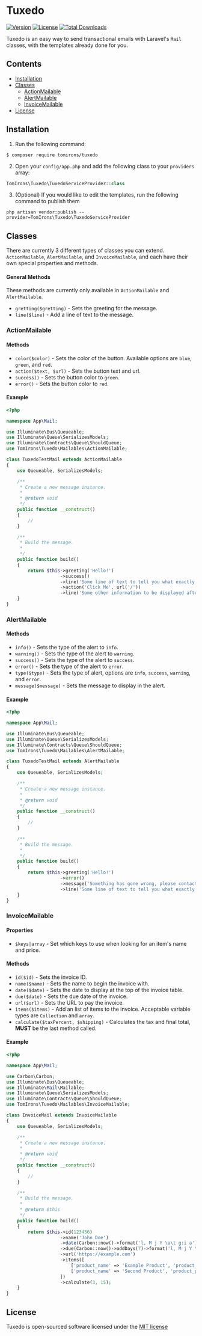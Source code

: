 # Tuxedo
[![Version](https://img.shields.io/packagist/v/tomirons/tuxedo.svg)](https://packagist.org/packages/tomirons/tuxedo)
[![License](https://poser.pugx.org/tomirons/tuxedo/license.svg)](https://packagist.org/packages/tomirons/tuxedo)
[![Total Downloads](https://img.shields.io/packagist/dt/tomirons/tuxedo.svg)](https://packagist.org/packages/tomirons/tuxedo)

Tuxedo is an easy way to send transactional emails with Laravel's `Mail` classes, with the templates already done for you.

## Contents

- [Installation](#installation)
- [Classes](#classes)
    - [ActionMailable](#actionmailable)
    - [AlertMailable](#alertmailable)
    - [InvoiceMailable](#invoicemailable)
- [License](#license)

## Installation
1) Run the following command:

````shell
$ composer require tomirons/tuxedo
````
    
2) Open your `config/app.php` and add the following class to your `providers` array:

````php
TomIrons\Tuxedo\TuxedoServiceProvider::class
````
    
3) (Optional) If you would like to edit the templates, run the following command to publish them

````shell
php artisan vendor:publish --provider=TomIrons\Tuxedo\TuxedoServiceProvider
````
    
## Classes
There are currently 3 different types of classes you can extend. `ActionMailable`, `AlertMailable`, and `InvoiceMailable`, and each have their own special properties and methods.

#### General Methods
These methods are currently only available in `ActionMailable` and `AlertMailable`.
- `gretting($gretting)` - Sets the greeting for the message.
- `line($line)` - Add a line of text to the message.
  
### ActionMailable

#### Methods
- `color($color)` - Sets the color of the button. Available options are `blue`, `green`, and `red`.
- `action($text, $url)` - Sets the button text and url.
- `success()` - Sets the button color to `green`.
- `error()` - Sets the button color to `red`.
  
#### Example
````php
<?php

namespace App\Mail;

use Illuminate\Bus\Queueable;
use Illuminate\Queue\SerializesModels;
use Illuminate\Contracts\Queue\ShouldQueue;
use TomIrons\Tuxedo\Mailables\ActionMailable;

class TuxedoTestMail extends ActionMailable
{
    use Queueable, SerializesModels;

    /**
     * Create a new message instance.
     *
     * @return void
     */
    public function __construct()
    {
        //
    }

    /**
     * Build the message.
     *
     */
    public function build()
    {
        return $this->greeting('Hello!')
                    ->success()
                    ->line('Some line of text to tell you what exactly is going on.')
                    ->action('Click Me', url('/'))
                    ->line('Some other information to be displayed after the button.');
    }
}
````

### AlertMailable

#### Methods
- `info()` - Sets the type of the alert to `info`.
- `warning()` - Sets the type of the alert to `warning`.
- `success()` - Sets the type of the alert to `success`.
- `error()` - Sets the type of the alert to `error`.
- `type($type)` - Sets the type of alert, options are `info`, `success`, `warning`, and `error`.
- `message($message)` - Sets the message to display in the alert.

#### Example
````php
<?php

namespace App\Mail;

use Illuminate\Bus\Queueable;
use Illuminate\Queue\SerializesModels;
use Illuminate\Contracts\Queue\ShouldQueue;
use TomIrons\Tuxedo\Mailables\AlertMailable;

class TuxedoTestMail extends AlertMailable
{
    use Queueable, SerializesModels;

    /**
     * Create a new message instance.
     *
     * @return void
     */
    public function __construct()
    {
        //
    }

    /**
     * Build the message.
     *
     */
    public function build()
    {
        return $this->greeting('Hello!')
                    ->error()
                    ->message('Something has gone wrong, please contact support.')
                    ->line('Some line of text to tell you what exactly is going on.');
    }
}
````

### InvoiceMailable

#### Properties
- `$keys|array` - Set which keys to use when looking for an item's name and price.

#### Methods
- `id($id)` - Sets the invoice ID.
- `name($name)` - Sets the name to begin the invoice with.
- `date($date)` - Sets the date to display at the top of the invoice table.
- `due($date)` - Sets the due date of the invoice.
- `url($url)` - Sets the URL to pay the invoice.
- `items($items)` - Add an list of items to the invoice. Acceptable variable types are `Collection` and `array`.
- `calculate($taxPercent, $shipping)` - Calculates the tax and final total, **MUST** be the last method called.

#### Example
````php
<?php

namespace App\Mail;

use Carbon\Carbon;
use Illuminate\Bus\Queueable;
use Illuminate\Mail\Mailable;
use Illuminate\Queue\SerializesModels;
use Illuminate\Contracts\Queue\ShouldQueue;
use TomIrons\Tuxedo\Mailables\InvoiceMailable;

class InvoiceMail extends InvoiceMailable
{
    use Queueable, SerializesModels;

    /**
     * Create a new message instance.
     *
     * @return void
     */
    public function __construct()
    {
        //
    }

    /**
     * Build the message.
     *
     * @return $this
     */
    public function build()
    {
        return $this->id(123456)
                    ->name('John Doe')
                    ->date(Carbon::now()->format('l, M j Y \a\t g:i a'))
                    ->due(Carbon::now()->addDays(7)->format('l, M j Y \a\t g:i a'))
                    ->url('https://example.com')
                    ->items([
                        ['product_name' => 'Example Product', 'product_price' => 123.99],
                        ['product_name' => 'Second Product', 'product_price' => 321.99]
                    ])
                    ->calculate(3, 15);
    }
}

````

## License
Tuxedo is open-sourced software licensed under the [MIT license](http://opensource.org/licenses/MIT)